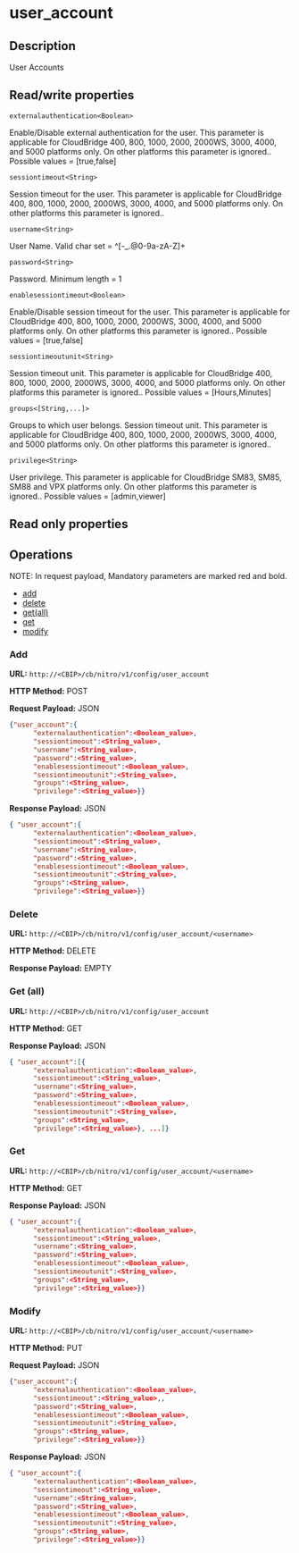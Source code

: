 # user_account

## Description

User Accounts

## Read/write properties

`externalauthentication<Boolean>`

Enable/Disable external authentication for the user. This parameter is applicable for CloudBridge 400, 800, 1000, 2000, 2000WS, 3000, 4000, and 5000 platforms only. On other platforms this parameter is ignored..
Possible values = [true,false]

`sessiontimeout<String>`

Session timeout for the user. This parameter is applicable for CloudBridge 400, 800, 1000, 2000, 2000WS, 3000, 4000, and 5000 platforms only. On other platforms this parameter is ignored..

`username<String>`

User Name.
Valid char set = ^[-_.@0-9a-zA-Z]+

`password<String>`

Password.
Minimum length = 1

`enablesessiontimeout<Boolean>`

Enable/Disable session timeout for the user. This parameter is applicable for CloudBridge 400, 800, 1000, 2000, 2000WS, 3000, 4000, and 5000 platforms only. On other platforms this parameter is ignored..
Possible values = [true,false]

`sessiontimeoutunit<String>`

Session timeout unit. This parameter is applicable for CloudBridge 400, 800, 1000, 2000, 2000WS, 3000, 4000, and 5000 platforms only. On other platforms this parameter is ignored..
Possible values = [Hours,Minutes]

`groups<[String,...]>`

Groups to which user belongs. Session timeout unit. This parameter is applicable for CloudBridge 400, 800, 1000, 2000, 2000WS, 3000, 4000, and 5000 platforms only. On other platforms this parameter is ignored..

`privilege<String>`

User privilege. This parameter is applicable for CloudBridge SM83, SM85, SM88 and VPX platforms only. On other platforms this parameter is ignored..
Possible values = [admin,viewer]

## Read only properties

## Operations

NOTE: In request payload, Mandatory parameters are marked red and bold.

* [add](#add)
* [delete](#delete)
* [get(all)](#getall)
* [get](#get)
* [modify](#modify)

### <a name="add">Add</a>

**URL:** `http://<CBIP>/cb/nitro/v1/config/user_account`

**HTTP Method:** POST

**Request Payload:** JSON

```json
{"user_account":{
      "externalauthentication":<Boolean_value>,
      "sessiontimeout":<String_value>,
      "username":<String_value>,
      "password":<String_value>,
      "enablesessiontimeout":<Boolean_value>,
      "sessiontimeoutunit":<String_value>,
      "groups":<String_value>,
      "privilege":<String_value>}}
```

**Response Payload:** JSON

```json
{ "user_account":{
      "externalauthentication":<Boolean_value>,
      "sessiontimeout":<String_value>,
      "username":<String_value>,
      "password":<String_value>,
      "enablesessiontimeout":<Boolean_value>,
      "sessiontimeoutunit":<String_value>,
      "groups":<String_value>,
      "privilege":<String_value>}}
```

### <a name="delete">Delete</a>

**URL:** `http://<CBIP>/cb/nitro/v1/config/user_account/<username>`

**HTTP Method:** DELETE

**Response Payload:** EMPTY

### <a name="getall">Get (all)</a>

**URL:** `http://<CBIP>/cb/nitro/v1/config/user_account`

**HTTP Method:** GET

**Response Payload:** JSON

```json
{ "user_account":[{
      "externalauthentication":<Boolean_value>,
      "sessiontimeout":<String_value>,
      "username":<String_value>,
      "password":<String_value>,
      "enablesessiontimeout":<Boolean_value>,
      "sessiontimeoutunit":<String_value>,
      "groups":<String_value>,
      "privilege":<String_value>}, ...]}
```

### <a name="get">Get</a>

**URL:** `http://<CBIP>/cb/nitro/v1/config/user_account/<username>`

**HTTP Method:** GET

**Response Payload:** JSON

```json
{ "user_account":{
      "externalauthentication":<Boolean_value>,
      "sessiontimeout":<String_value>,
      "username":<String_value>,
      "password":<String_value>,
      "enablesessiontimeout":<Boolean_value>,
      "sessiontimeoutunit":<String_value>,
      "groups":<String_value>,
      "privilege":<String_value>}}
```

### <a name="modify">Modify</a>

**URL:** `http://<CBIP>/cb/nitro/v1/config/user_account/<username>`

**HTTP Method:** PUT

**Request Payload:** JSON

```json
{"user_account":{
      "externalauthentication":<Boolean_value>,
      "sessiontimeout":<String_value>,,
      "password":<String_value>,
      "enablesessiontimeout":<Boolean_value>,
      "sessiontimeoutunit":<String_value>,
      "groups":<String_value>,
      "privilege":<String_value>}}
```

**Response Payload:** JSON

```json
{ "user_account":{
      "externalauthentication":<Boolean_value>,
      "sessiontimeout":<String_value>,
      "username":<String_value>,
      "password":<String_value>,
      "enablesessiontimeout":<Boolean_value>,
      "sessiontimeoutunit":<String_value>,
      "groups":<String_value>,
      "privilege":<String_value>}}
```